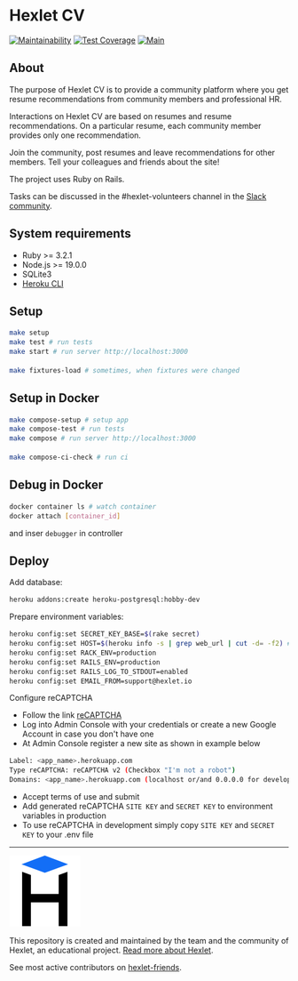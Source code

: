 # Hexlet CV

[![Maintainability](https://api.codeclimate.com/v1/badges/ac489ba3a4c73baf89a9/maintainability)](https://codeclimate.com/github/Hexlet/hexlet-cv/maintainability)
[![Test Coverage](https://api.codeclimate.com/v1/badges/ac489ba3a4c73baf89a9/test_coverage)](https://codeclimate.com/github/Hexlet/hexlet-cv/test_coverage)
[![Main](https://github.com/Hexlet/hexlet-cv/actions/workflows/main.yml/badge.svg?branch=main&event=push)](https://github.com/Hexlet/hexlet-cv/actions/workflows/main.yml)

## About
The purpose of Hexlet CV is to provide a community platform where you get resume recommendations from community members and professional HR.

Interactions on Hexlet CV are based on resumes and resume recommendations. On a particular resume, each community member provides only one recommendation.

Join the community, post resumes and leave recommendations for other members. Tell your colleagues and friends about the site!

The project uses Ruby on Rails.

Tasks can be discussed in the #hexlet-volunteers channel in the [Slack community](https://slack-ru.hexlet.io/).

## System requirements

* Ruby >= 3.2.1
* Node.js >= 19.0.0
* SQLite3
* [Heroku CLI](https://devcenter.heroku.com/articles/heroku-cli#download-and-install)

## Setup

```sh
make setup
make test # run tests
make start # run server http://localhost:3000

make fixtures-load # sometimes, when fixtures were changed
```

## Setup in Docker

```sh
make compose-setup # setup app
make compose-test # run tests
make compose # run server http://localhost:3000

make compose-ci-check # run ci
```

## Debug in Docker

```sh
docker container ls # watch container
docker attach [container_id]
```

and inser `debugger` in controller

## Deploy

Add database:

```sh
heroku addons:create heroku-postgresql:hobby-dev
```

Prepare environment variables:

```sh
heroku config:set SECRET_KEY_BASE=$(rake secret)
heroku config:set HOST=$(heroku info -s | grep web_url | cut -d= -f2) # https://cv.hexlet.io for production
heroku config:set RACK_ENV=production
heroku config:set RAILS_ENV=production
heroku config:set RAILS_LOG_TO_STDOUT=enabled
heroku config:set EMAIL_FROM=support@hexlet.io
```

Configure reCAPTCHA

* Follow the link [reCAPTCHA](https://www.google.com/recaptcha)
* Log into Admin Console with your credentials or create a new Google Account in case you don't have one
* At Admin Console register a new site as shown in example below

```sh
Label: <app_name>.herokuapp.com
Type reCAPTCHA: reCAPTCHA v2 (Checkbox "I'm not a robot")
Domains: <app_name>.herokuapp.com (localhost or/and 0.0.0.0 for development env)
```
* Accept terms of use and submit
* Add generated reCAPTCHA `SITE KEY` and `SECRET KEY` to environment variables in production
* To use reCAPTCHA in development simply copy `SITE KEY` and `SECRET KEY` to your .env file
---

[![Hexlet Ltd. logo](https://raw.githubusercontent.com/Hexlet/assets/master/images/hexlet_logo128.png)](https://hexlet.io/pages/about?utm_source=github&utm_medium=link&utm_campaign=hexlet-cv)

This repository is created and maintained by the team and the community of Hexlet, an educational project. [Read more about Hexlet](https://hexlet.io/pages/about?utm_source=github&utm_medium=link&utm_campaign=hexlet-cv).

See most active contributors on [hexlet-friends](https://friends.hexlet.io/).
